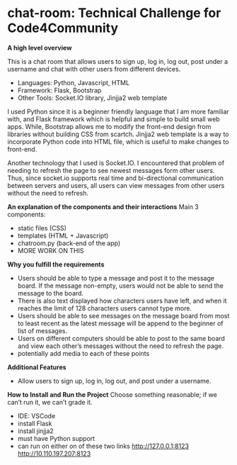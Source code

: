 # chat-room: Technical Challenge for Code4Community

**A high level overview**
<p>This is a chat room that allows users to sign up, log in, log out, post under a username and chat with other users from different devices.</p>
<ul>
<li>Languages: Python, Javascript, HTML</li>
<li>Framework: Flask, Bootstrap</li>
<li>Other Tools: Socket.IO library, Jinjja2 web template</li>
</ul>
<p>I used Python since it is a beginner friendly language that I am more familiar with, and Flask framework which is helpful and simple to build small web apps. While, Bootstrap allows me to modify the front-end design from libraries without building CSS from scartch. Jinjja2 web template is a way to incorporate Python code into HTML file, which is useful to make changes to front-end.</p>
<p>Another technology that I used is Socket.IO. I encountered that problem of needing to refresh the page to see newest messages form other users. Thus, since socket.io supports real time and bi-directional communication between servers and users, all users can view messages from other users without the need to refresh.</p>

**An explanation of the components and their interactions**
Main 3 components:
- static files (CSS)
- templates (HTML + Javascript)
- chatroom.py (back-end of the app) 
- MORE WORK ON THIS

**Why you fulfill the requirements**
- Users should be able to type a message and post it to the message board. If the message non-empty, users would not be able to send the message to the board.
- There is also text displayed how characters users have left, and when it reaches the limit of 128 characters users cannot type more.
- Users should be able to see messages on the message board from most to least recent as the latest message will be append to the beginner of list of messages.
- Users on different computers should be able to post to the same board and view each other’s messages without the need to refresh the page.
- potentially add media to each of these points 

**Additional Features**
- Allow users to sign up, log in, log out, and post under a username.

**How to Install and Run the Project**
Choose something reasonable; if we can’t run it, we can’t grade it.
- IDE: VSCode
- install Flask
- install jinjja2
- must have Python support
- can run on either on of these two links
    http://127.0.0.1:8123
    http://10.110.197.207:8123

